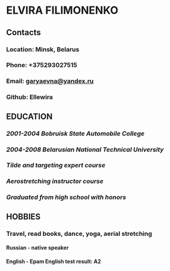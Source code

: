 # **ELVIRA FILIMONENKO**

## Contacts
### Location: Minsk, Belarus
### Phone: +375293027515
### Email: garyaevna@yandex.ru
### Github: Ellewira

## EDUCATION
### *2001-2004 Bobruisk State Automobile College*
### *2004-2008 Belarusian National Technical University*
### *Tilde and targeting expert course*
### *Aerostretching instructor course*
### *Graduated from high school with honors*

## HOBBIES
### Travel, read books, dance, yoga, aerial stretching

#### Russian - native speaker
#### English - Epam English test result: A2